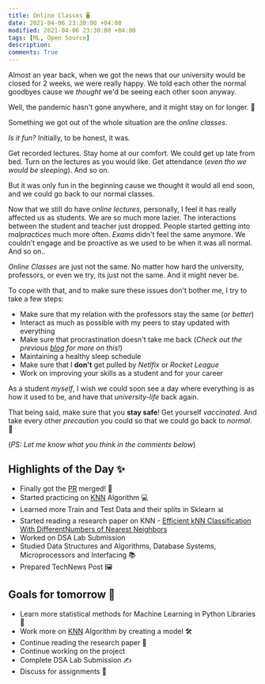```yaml
---
title: Online Classes 🖥
date: 2021-04-06 23:30:00 +04:00
modified: 2021-04-06 23:30:00 +04:00
tags: [ML, Open Source]
description: 
comments: True
---
```


Almost an year back, when we got the news that our university would be closed for 2 weeks, we were really happy. We told each other the normal goodbyes cause we *thought* we'd be seeing each other soon anyway. 

Well, the pandemic hasn't gone anywhere, and it might stay on for longer. 🙁

Something we got out of the whole situation are the *online classes*. 

*Is it fun?* Initially, to be honest, it was. 

Get recorded lectures. Stay home at our comfort. We could get up late from bed. Turn on the lectures as you would like. Get attendance (*even tho we would be sleeping*). And so on. 

But it was only fun in the beginning cause we thought it would all end soon, and we could go back to our normal classes. 

Now that we still do have *online lectures*, personally, I feel it has really affected us as students. We are so much more lazier. The interactions between the student and teacher just dropped. People started getting into *malpractices* much more often. *Exams* didn't feel the same anymore. We couldn't engage and be proactive as we used to be when it was all normal. And so on..

*Online Classes* are just not the same. No matter how hard the university, professors, or even we try, its just not the same. And it might never be. 

To cope with that, and to make sure these issues don't bother me, I try to take a few steps:

- Make sure that my relation with the professors stay the same (*or better*)
- Interact as much as possible with my peers to stay updated with everything
- Make sure that procrastination doesn't take me back (*Check out the previous [blog](https://abxhr-learning.vercel.app/Day-5/) for more on this!*)
- Maintaining a healthy sleep schedule
- Make sure that I **don't** get pulled by *Netlfix* or *Rocket League*
- Work on improving your skills as a student and for your career

As a student *myself*, I wish we could soon see a day where everything is as how it used to be, and have that *university-life* back again. 

That being said, make sure that you **stay safe**! Get yourself *vaccinated*. And take every other *precaution* you could so that we could go back to *normal*. 🙌

(*PS: Let me know what you think in the comments below*)

## Highlights of the Day ✨
- Finally got the [PR](https://github.com/TesseractCoding/NeoAlgo/pull/4925) merged! 🎉
- Started practicing on [KNN](https://en.wikipedia.org/wiki/K-nearest_neighbors_algorithm) Algorithm 💻
- Learned more Train and Test Data and their splits in Sklearn 📊
- Started reading a research paper on KNN - [Efficient kNN Classification With DifferentNumbers of Nearest Neighbors](https://ieeexplore.ieee.org/stamp/stamp.jsp?tp=&arnumber=7898482)
- Worked on DSA Lab Submission
- Studied Data Structures and Algorithms, Database Systems, Microprocessors and Interfacing 📚
- Prepared TechNews Post 🖼

## Goals for tomorrow 📝
- Learn more statistical methods for Machine Learning in Python Libraries 🐍
- Work more on [KNN](https://en.wikipedia.org/wiki/K-nearest_neighbors_algorithm) Algorithm by creating a model 🛠
- Continue reading the research paper 📄
- Continue working on the project 
- Complete DSA Lab Submission ✍️
- Discuss for assignments 💭
